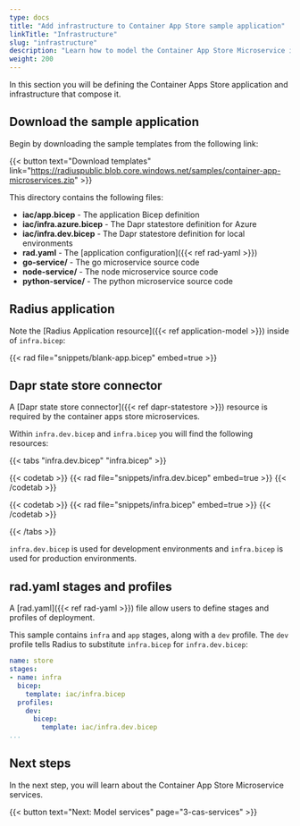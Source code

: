```yaml
---
type: docs
title: "Add infrastructure to Container App Store sample application"
linkTitle: "Infrastructure"
slug: "infrastructure"
description: "Learn how to model the Container App Store Microservice infrastructure in Bicep"
weight: 200
---
```


In this section you will be defining the Container Apps Store application and infrastructure that compose it.

## Download the sample application

Begin by downloading the sample templates from the following link:

{{< button text="Download templates" link="https://radiuspublic.blob.core.windows.net/samples/container-app-microservices.zip" >}}

This directory contains the following files:

- **iac/app.bicep** - The application Bicep definition
- **iac/infra.azure.bicep** - The Dapr statestore definition for Azure
- **iac/infra.dev.bicep** - The Dapr statestore definition for local environments
- **rad.yaml** - The [application configuration]({{< ref rad-yaml >}})
- **go-service/** - The go microservice source code
- **node-service/** - The node microservice source code
- **python-service/** - The python microservice source code

## Radius application

Note the [Radius Application resource]({{< ref application-model >}}) inside of `infra.bicep`:

{{< rad file="snippets/blank-app.bicep" embed=true >}}

## Dapr state store connector

A [Dapr state store connector]({{< ref dapr-statestore >}}) resource is required by the container apps store microservices.

Within `infra.dev.bicep` and `infra.bicep` you will find the following resources:

{{< tabs "infra.dev.bicep" "infra.bicep" >}}

{{< codetab >}}
{{< rad file="snippets/infra.dev.bicep" embed=true >}}
{{< /codetab >}}

{{< codetab >}}
{{< rad file="snippets/infra.bicep" embed=true >}}
{{< /codetab >}}

{{< /tabs >}}

`infra.dev.bicep` is used for development environments and `infra.bicep` is used for production environments.

## rad.yaml stages and profiles

A [rad.yaml]({{< ref rad-yaml >}}) file allow users to define stages and profiles of deployment.

This sample contains `infra` and `app` stages, along with a `dev` profile. The `dev` profile tells Radius to substitute `infra.bicep` for `infra.dev.bicep`:

```yaml
name: store
stages:
- name: infra
  bicep:
    template: iac/infra.bicep
  profiles:
    dev:
      bicep:
        template: iac/infra.dev.bicep
...
```

## Next steps

In the next step, you will learn about the Container App Store Microservice services.

{{< button text="Next: Model services" page="3-cas-services" >}}
